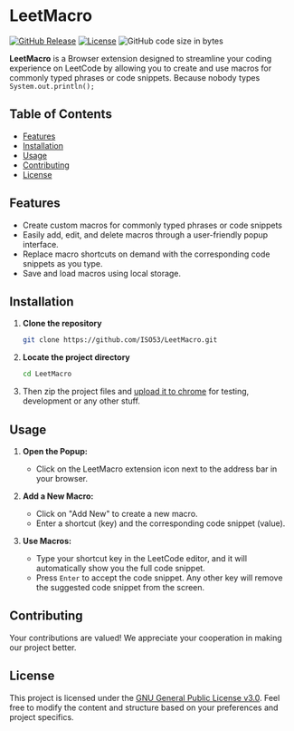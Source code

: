 # LeetMacro

[![GitHub Release](https://img.shields.io/github/v/release/ISO53/LeetMacro?label=GitHub%20Release&style=round-square&color=black)](https://github.com/ISO53/LeetMacro/releases/latest)
[![License](https://img.shields.io/badge/license-GNU-black.svg?style=round-square)](LICENSE)
![GitHub code size in bytes](https://img.shields.io/github/languages/code-size/ISO53/LeetMacro?style=round-square&color=black)

**LeetMacro** is a Browser extension designed to streamline your coding experience on LeetCode by allowing you to create and use macros for commonly typed phrases or code snippets. Because nobody types `System.out.println();`

## Table of Contents

-   [Features](#features)
-   [Installation](#installation)
-   [Usage](#usage)
-   [Contributing](#contributing)
-   [License](#license)

## Features

-   Create custom macros for commonly typed phrases or code snippets
-   Easily add, edit, and delete macros through a user-friendly popup interface.
-   Replace macro shortcuts on demand with the corresponding code snippets as you type.
-   Save and load macros using local storage.

## Installation

1.  **Clone the repository**
    ```bash
    git clone https://github.com/ISO53/LeetMacro.git
    ```
2.  **Locate the project directory**
    ```bash
    cd LeetMacro
    ```
3.  Then zip the project files and [upload it to chrome](chrome://extensions/) for testing, development or any other stuff.

## Usage

1. **Open the Popup:**
    - Click on the LeetMacro extension icon next to the address bar in your browser.

2. **Add a New Macro:**
    - Click on "Add New" to create a new macro.
    - Enter a shortcut (key) and the corresponding code snippet (value).

3. **Use Macros:**
    - Type your shortcut key in the LeetCode editor, and it will automatically show you the full code snippet.
    - Press `Enter` to accept the code snippet. Any other key will remove the suggested code snippet from the screen.

## Contributing
Your contributions are valued! We appreciate your cooperation in making our project better.

## License
This project is licensed under the [GNU General Public License v3.0](LICENSE). Feel free to modify the content and structure based on your preferences and project specifics.

